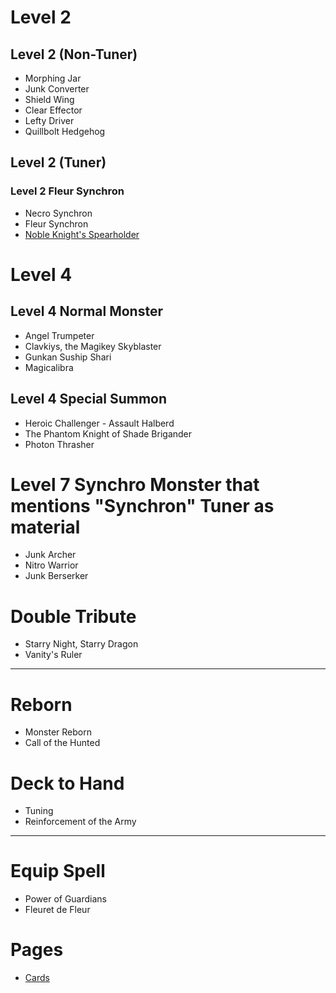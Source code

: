 # Level 2
## Level 2 (Non-Tuner)
* Morphing Jar
* Junk Converter
* Shield Wing
* Clear Effector
* Lefty Driver
* Quillbolt Hedgehog

## Level 2 (Tuner)

### Level 2 Fleur Synchron
* Necro Synchron
* Fleur Synchron
* [Noble Knight's Spearholder](#noble-knights-spearholder)

# Level 4
## Level 4 Normal Monster
* Angel Trumpeter
* Clavkiys, the Magikey Skyblaster
* Gunkan Suship Shari
* Magicalibra

## Level 4 Special Summon
* Heroic Challenger - Assault Halberd
* The Phantom Knight of Shade Brigander
* Photon Thrasher

# Level 7 Synchro Monster that mentions "Synchron" Tuner as material
* Junk Archer
* Nitro Warrior
* Junk Berserker

# Double Tribute
* Starry Night, Starry Dragon
* Vanity's Ruler

---

# Reborn
* Monster Reborn
* Call of the Hunted

# Deck to Hand
* Tuning
* Reinforcement of the Army

---

# Equip Spell
* Power of Guardians
* Fleuret de Fleur

# Pages
* [Cards](/Master-Duel/Cards.md)
